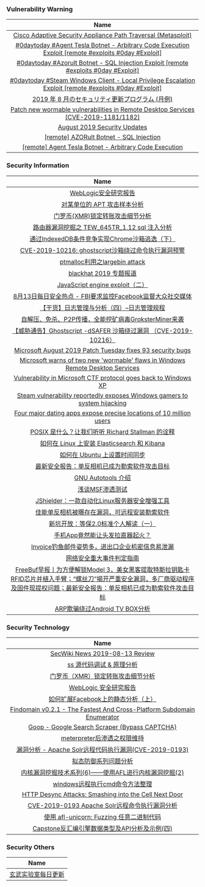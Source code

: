###  						       							Vulnerability Warning

|                             Name                             |
| :----------------------------------------------------------: |
|[Cisco Adaptive Security Appliance Path Traversal (Metasploit)](https://cxsecurity.com/issue/WLB-2019080046)|
|[#0daytoday #Agent Tesla Botnet - Arbitrary Code Execution Exploit  [remote #exploits  #0day #Exploit]](http://0day.today/exploits/33114)|
|[#0daytoday #Azorult Botnet - SQL Injection Exploit  [remote #exploits  #0day #Exploit]](http://0day.today/exploits/33115)|
|[#0daytoday #Steam Windows Client - Local Privilege Escalation Exploit [remote #exploits  #0day #Exploit]](http://0day.today/exploits/33113)|
|[2019 年 8 月のセキュリティ更新プログラム (月例)](https://msrc-blog.microsoft.com/2019/08/13/201908-security-updates/)|
|[Patch new wormable vulnerabilities in Remote Desktop Services (CVE-2019-1181/1182)](https://msrc-blog.microsoft.com/2019/08/13/patch-new-wormable-vulnerabilities-in-remote-desktop-services-cve-2019-1181-1182/)|
|[August 2019 Security Updates](https://msrc-blog.microsoft.com/2019/08/13/august-2019-security-updates/)|
|[[remote] AZORult Botnet - SQL Injection](https://www.exploit-db.com/exploits/47244)|
|[[remote] Agent Tesla Botnet - Arbitrary Code Execution](https://www.exploit-db.com/exploits/47243)|

### 						        							Security Information
|                             Name                                    |
| :----------------------------------------------------------: |
|[WebLogic安全研究报告](https://www.anquanke.com/post/id/184068)|
|[对某单位的 APT 攻击样本分析](https://www.anquanke.com/post/id/184063)|
|[门罗币(XMR)锁定转账攻击细节分析](https://www.anquanke.com/post/id/184055)|
|[路由器漏洞挖掘之 TEW_645TR_1.12 sql 注入分析](https://www.anquanke.com/post/id/183871)|
|[通过IndexedDB条件竞争实现Chrome沙箱逃逸（下）](https://www.anquanke.com/post/id/183828)|
|[CVE-2019-10216: ghostscript沙箱绕过命令执行漏洞预警](https://www.anquanke.com/post/id/184047)|
|[ptmalloc利用之largebin attack](https://www.anquanke.com/post/id/183877)|
|[blackhat 2019 专题报道](https://www.anquanke.com/post/id/184025)|
|[JavaScript engine exploit（二）](https://www.anquanke.com/post/id/183805)|
|[8月13日每日安全热点 - FBI要求监控Facebook监督大众社交媒体](https://www.anquanke.com/post/id/184007)|
|[【干货】日志管理与分析（四）–日志管理规程](https://www.secpulse.com/archives/110612.html)|
|[自解压、免杀、P2P传播，全能挖矿病毒GroksterMiner来袭](https://www.secpulse.com/archives/110335.html)|
|[【威胁通告】Ghostscript -dSAFER 沙箱绕过漏洞 （CVE-2019-10216）](http://blog.nsfocus.net/cve-2019-10216/)|
|[Microsoft August 2019 Patch Tuesday fixes 93 security bugs](https://www.zdnet.com/article/microsoft-august-2019-patch-tuesday-fixes-93-security-bugs/#ftag=RSSbaffb68)|
|[Microsoft warns of two new 'wormable' flaws in Windows Remote Desktop Services](https://www.zdnet.com/article/microsoft-warns-of-two-new-wormable-flaws-in-windows-remote-desktop-services/#ftag=RSSbaffb68)|
|[Vulnerability in Microsoft CTF protocol goes back to Windows XP](https://www.zdnet.com/article/vulnerability-in-microsoft-ctf-protocol-goes-back-to-windows-xp/#ftag=RSSbaffb68)|
|[Steam vulnerability reportedly exposes Windows gamers to system hijacking](https://www.zdnet.com/article/steam-vulnerability-reportedly-exposes-windows-gamers-to-system-hijacking/#ftag=RSSbaffb68)|
|[Four major dating apps expose precise locations of 10 million users](https://www.zdnet.com/article/four-major-dating-apps-expose-precise-locations-of-10-million-users/#ftag=RSSbaffb68)|
|[POSIX 是什么？让我们听听 Richard Stallman 的诠释](https://linux.cn/article-11222-1.html?utm_source=rss&utm_medium=rss)|
|[如何在 Linux 上安装 Elasticsearch 和 Kibana](https://linux.cn/article-11221-1.html?utm_source=rss&utm_medium=rss)|
|[如何在 Ubuntu 上设置时间同步](https://linux.cn/article-11220-1.html?utm_source=rss&utm_medium=rss)|
|[最新安全报告：单反相机已成为勒索软件攻击目标](https://linux.cn/article-11219-1.html?utm_source=rss&utm_medium=rss)|
|[GNU Autotools 介绍](https://linux.cn/article-11218-1.html?utm_source=rss&utm_medium=rss)|
|[浅谈MSF渗透测试](https://www.freebuf.com/news/210292.html)|
|[JShielder：一款自动化Linux服务器安全增强工具](https://www.freebuf.com/sectool/209603.html)|
|[佳能单反相机被曝存在漏洞，可远程安装勒索软件](https://www.freebuf.com/news/211171.html)|
|[新坑开放：等保2.0标准个人解读（一）](https://www.freebuf.com/articles/security-management/209569.html)|
|[手机App竟然能让头发拉直器起火？](https://www.freebuf.com/articles/terminal/209604.html)|
|[Invoice钓鱼邮件姿势多，进出口企业机密信息易泄漏](https://www.freebuf.com/articles/system/210012.html)|
|[网络安全重大事件判定指南](https://www.freebuf.com/articles/network/211133.html)|
|[FreeBuf早报丨为方便解锁Model 3，美女黑客提取特斯拉钥匙卡RFID芯片并植入手臂；“螺丝刀”揭开严重安全漏洞，多厂商驱动程序及固件现提权问题；最新安全报告：单反相机已成为勒索软件攻击目标](https://www.freebuf.com/news/210997.html)|
|[ARP欺骗绕过Android TV BOX分析](https://www.freebuf.com/articles/network/209780.html)|

### 						        							Security  Technology
|                             Name                                    |
| :----------------------------------------------------------: |
|[SecWiki News 2019-08-13 Review](http://www.sec-wiki.com/?2019-08-13)|
|[ss 源代码调试 & 原理分析](https://paper.seebug.org/1014/)|
|[门罗币（XMR）锁定转账攻击细节分析](https://paper.seebug.org/1013/)|
|[WebLogic 安全研究报告](https://paper.seebug.org/1012/)|
|[如何扩展Facebook上的静态分析（上）](https://www.4hou.com/technology/19610.html)|
|[Findomain v0.2.1 - The Fastest And Cross-Platform Subdomain Enumerator](http://www.kitploit.com/2019/08/findomain-v021-fastest-and-cross.html)|
|[Goop - Google Search Scraper (Bypass CAPTCHA)](http://www.kitploit.com/2019/08/goop-google-search-scraper-bypass.html)|
|[meterpreter后渗透之权限维持](http://xz.aliyun.com/t/5951)|
|[漏洞分析 - Apache Solr远程代码执行漏洞(CVE-2019-0193)](http://xz.aliyun.com/t/5965)|
|[拟态防御系列问题分析](http://xz.aliyun.com/t/5953)|
|[内核漏洞挖掘技术系列(6)——使用AFL进行内核漏洞挖掘(2)](http://xz.aliyun.com/t/5943)|
|[windows远程执行cmd命令方法整理](http://xz.aliyun.com/t/5957)|
|[HTTP Desync Attacks: Smashing into the Cell Next Door](http://xz.aliyun.com/t/5978)|
|[CVE-2019-0193 Apache Solr远程命令执行漏洞分析](http://xz.aliyun.com/t/5941)|
|[使用 afl-unicorn: Fuzzing 任意二进制代码](http://xz.aliyun.com/t/5938)|
|[Capstone反汇编引擎数据类型及API分析及示例(四)](http://xz.aliyun.com/t/5942)|

### 						        							Security  Others
|                             Name                                    |
| :----------------------------------------------------------: |
|[玄武实验室每日更新](https://weibo.com/p/1006065582522936/wenzhang?from=page_100606_profile&wvr=6&mod=wenzhangmore)|

